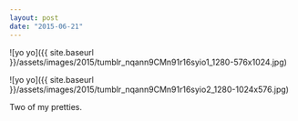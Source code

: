 ```yaml
---
layout: post
date: "2015-06-21"
---
```


![yo yo]({{ site.baseurl }}/assets/images/2015/tumblr_nqann9CMn91r16syio1_1280-576x1024.jpg)

![yo yo]({{ site.baseurl }}/assets/images/2015/tumblr_nqann9CMn91r16syio2_1280-1024x576.jpg)

Two of my pretties.
